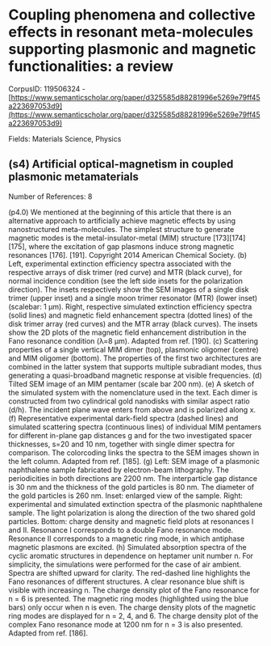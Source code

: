 # Coupling phenomena and collective effects in resonant meta-molecules supporting plasmonic and magnetic functionalities: a review

CorpusID: 119506324 - [https://www.semanticscholar.org/paper/d325585d88281996e5269e79ff45a223697053d9](https://www.semanticscholar.org/paper/d325585d88281996e5269e79ff45a223697053d9)

Fields: Materials Science, Physics

## (s4) Artificial optical-magnetism in coupled plasmonic metamaterials
Number of References: 8

(p4.0) We mentioned at the beginning of this article that there is an alternative approach to artificially achieve magnetic effects by using nanostructured meta-molecules. The simplest structure to generate magnetic modes is the metal-insulator-metal (MIM) structure [173][174][175], where the excitation of gap plasmons induce strong magnetic resonances [176].  [191]. Copyright 2014 American Chemical Society. (b) Left, experimental extinction efficiency spectra associated with the respective arrays of disk trimer (red curve) and MTR (black curve), for normal incidence condition (see the left side insets for the polarization direction). The insets respectively show the SEM images of a single disk trimer (upper inset) and a single moon trimer resonator (MTR) (lower inset) (scalebar: 1 μm). Right, respective simulated extinction efficiency spectra (solid lines) and magnetic field enhancement spectra (dotted lines) of the disk trimer array (red curves) and the MTR array (black curves). The insets show the 2D plots of the magnetic field enhancement distribution in the Fano resonance condition (λ=8 μm). Adapted from ref. [190]. (c) Scattering properties of a single vertical MIM dimer (top), plasmonic oligomer (centre) and MIM oligomer (bottom). The properties of the first two architectures are combined in the latter system that supports multiple subradiant modes, thus generating a quasi-broadband magnetic response at visible frequencies. (d) Tilted SEM image of an MIM pentamer (scale bar 200 nm). (e) A sketch of the simulated system with the nomenclature used in the text. Each dimer is constructed from two cylindrical gold nanodisks with similar aspect ratio (d/h). The incident plane wave enters from above and is polarized along x. (f) Representative experimental dark-field spectra (dashed lines) and simulated scattering spectra (continuous lines) of individual MIM pentamers for different in-plane gap distances g and for the two investigated spacer thicknesses, s=20 and 10 nm, together with single dimer spectra for comparison. The colorcoding links the spectra to the SEM images shown in the left column. Adapted from ref. [185]. (g) Left: SEM image of a plasmonic naphthalene sample fabricated by electron-beam lithography. The periodicities in both directions are 2200 nm. The interparticle gap distance is 30 nm and the thickness of the gold particles is 80 nm. The diameter of the gold particles is 260 nm. Inset: enlarged view of the sample. Right: experimental and simulated extinction spectra of the plasmonic naphthalene sample. The light polarization is along the direction of the two shared gold particles. Bottom: charge density and magnetic field plots at resonances I and II. Resonance I corresponds to a double Fano resonance mode. Resonance II corresponds to a magnetic ring mode, in which antiphase magnetic plasmons are excited. (h) Simulated absorption spectra of the cyclic aromatic structures in dependence on heptamer unit number n. For simplicity, the simulations were performed for the case of air ambient. Spectra are shifted upward for clarity. The red-dashed line highlights the Fano resonances of different structures. A clear resonance blue shift is visible with increasing n. The charge density plot of the Fano resonance for n = 6 is presented. The magnetic ring modes (highlighted using the blue bars) only occur when n is even. The charge density plots of the magnetic ring modes are displayed for n = 2, 4, and 6. The charge density plot of the complex Fano resonance mode at 1200 nm for n = 3 is also presented. Adapted from ref. [186].

